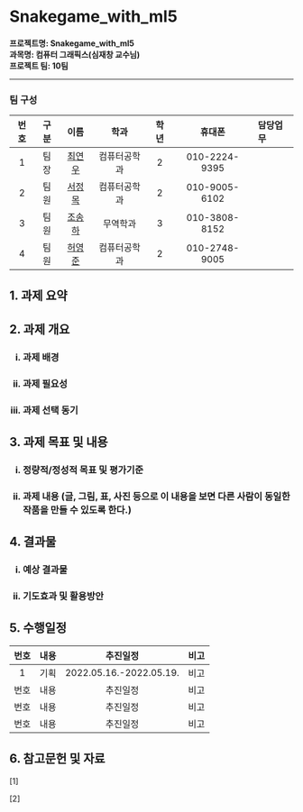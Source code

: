# Snakegame_with_ml5
#### 프로젝트명: Snakegame_with_ml5<br/>과목명: 컴퓨터 그래픽스(심재창 교수님)<br/>프로젝트 팀: 10팀<hr/>
### 팀 구성
|   번호   |   구분  |                   이름                  |     학과    |   학년  |    휴대폰   |   담당업무   |
|:-------:|:------:|:---------------------------------------:|:----------:|:------:|:----------:|:------------|
|    1    |   팀장  | [최연우](https://github.com/wafla)       | 컴퓨터공학과 |   2    |010-2224-9395|             |
|    2    |   팀원  | [서정목](https://github.com/SeoJeongmok) | 컴퓨터공학과 |   2    |010-9005-6102|             |
|    3    |   팀원  | [조송하](https://github.com/Song-haJo)   |   무역학과  |   3    |010-3808-8152|             |
|    4    |   팀원  | [허영준](https://github.com/telecom9005) | 컴퓨터공학과 |   2    |010-2748-9005|             |

## 1. 과제 요약

## 2. 과제 개요
<ol type="i">
    <h3><li>과제 배경</li></h3>
    <h3><li>과제 필요성</li></h3>
    <h3><li>과제 선택 동기</li></h3>
</ol>

## 3. 과제 목표 및 내용
<ol type="i">
    <h3><li>정량적/정성적 목표 및 평가기준</li></h3>
    <h3><li>과제 내용 (글, 그림, 표, 사진 등으로 이 내용을 보면 다른 사람이 동일한 작품을 만들 수 있도록 한다.)</li></h3>
</ol>

## 4. 결과물
<ol type="i">
    <h3><li>예상 결과물</li></h3>
    <h3><li>기도효과 및 활용방안</li></h3>
</ol>

## 5. 수행일정
|  번호 |   내용  |           추진일정          |     비고    |
|:----:|:-------:|:-------------------------:|:----------:|
|   1  |   기획  |   2022.05.16.-2022.05.19.  |     비고    |
|  번호 |   내용  |           추진일정          |     비고    |
|  번호 |   내용  |           추진일정          |     비고    |
|  번호 |   내용  |           추진일정          |     비고    |

## 6. 참고문헌 및 자료

[1]

[2] 

